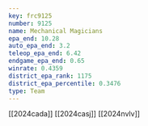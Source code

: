 ```yaml
---
key: frc9125
number: 9125
name: Mechanical Magicians
epa_end: 10.28
auto_epa_end: 3.2
teleop_epa_end: 6.42
endgame_epa_end: 0.65
winrate: 0.4359
district_epa_rank: 1175
district_epa_percentile: 0.3476
type: Team
---
```

[[2024cada]]
[[2024casj]]
[[2024nvlv]]
